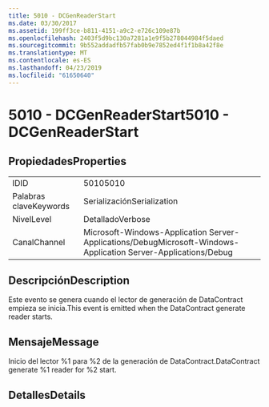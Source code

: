 ```yaml
---
title: 5010 - DCGenReaderStart
ms.date: 03/30/2017
ms.assetid: 199ff3ce-b811-4151-a9c2-e726c109e87b
ms.openlocfilehash: 2403f5d9bc130a7281a1e9f5b278044984f5daed
ms.sourcegitcommit: 9b552addadfb57fab0b9e7852ed4f1f1b8a42f8e
ms.translationtype: MT
ms.contentlocale: es-ES
ms.lasthandoff: 04/23/2019
ms.locfileid: "61650640"
---
```

# <a name="5010---dcgenreaderstart"></a><span data-ttu-id="462b3-102">5010 - DCGenReaderStart</span><span class="sxs-lookup"><span data-stu-id="462b3-102">5010 - DCGenReaderStart</span></span>
## <a name="properties"></a><span data-ttu-id="462b3-103">Propiedades</span><span class="sxs-lookup"><span data-stu-id="462b3-103">Properties</span></span>  
  
|||  
|-|-|  
|<span data-ttu-id="462b3-104">ID</span><span class="sxs-lookup"><span data-stu-id="462b3-104">ID</span></span>|<span data-ttu-id="462b3-105">5010</span><span class="sxs-lookup"><span data-stu-id="462b3-105">5010</span></span>|  
|<span data-ttu-id="462b3-106">Palabras clave</span><span class="sxs-lookup"><span data-stu-id="462b3-106">Keywords</span></span>|<span data-ttu-id="462b3-107">Serialización</span><span class="sxs-lookup"><span data-stu-id="462b3-107">Serialization</span></span>|  
|<span data-ttu-id="462b3-108">Nivel</span><span class="sxs-lookup"><span data-stu-id="462b3-108">Level</span></span>|<span data-ttu-id="462b3-109">Detallado</span><span class="sxs-lookup"><span data-stu-id="462b3-109">Verbose</span></span>|  
|<span data-ttu-id="462b3-110">Canal</span><span class="sxs-lookup"><span data-stu-id="462b3-110">Channel</span></span>|<span data-ttu-id="462b3-111">Microsoft-Windows-Application Server-Applications/Debug</span><span class="sxs-lookup"><span data-stu-id="462b3-111">Microsoft-Windows-Application Server-Applications/Debug</span></span>|  
  
## <a name="description"></a><span data-ttu-id="462b3-112">Descripción</span><span class="sxs-lookup"><span data-stu-id="462b3-112">Description</span></span>  
 <span data-ttu-id="462b3-113">Este evento se genera cuando el lector de generación de DataContract empieza se inicia.</span><span class="sxs-lookup"><span data-stu-id="462b3-113">This event is emitted when the DataContract generate reader starts.</span></span>  
  
## <a name="message"></a><span data-ttu-id="462b3-114">Mensaje</span><span class="sxs-lookup"><span data-stu-id="462b3-114">Message</span></span>  
 <span data-ttu-id="462b3-115">Inicio del lector %1 para %2 de la generación de DataContract.</span><span class="sxs-lookup"><span data-stu-id="462b3-115">DataContract generate %1 reader for %2 start.</span></span>  
  
## <a name="details"></a><span data-ttu-id="462b3-116">Detalles</span><span class="sxs-lookup"><span data-stu-id="462b3-116">Details</span></span>
